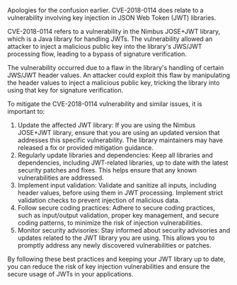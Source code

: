 Apologies for the confusion earlier. CVE-2018-0114 does relate to a vulnerability involving key injection in JSON Web Token (JWT) libraries.

CVE-2018-0114 refers to a vulnerability in the Nimbus JOSE+JWT library, which is a Java library for handling JWTs. The vulnerability allowed an attacker to inject a malicious public key into the library's JWS/JWT processing flow, leading to a bypass of signature verification.

The vulnerability occurred due to a flaw in the library's handling of certain JWS/JWT header values. An attacker could exploit this flaw by manipulating the header values to inject a malicious public key, tricking the library into using that key for signature verification.

To mitigate the CVE-2018-0114 vulnerability and similar issues, it is important to:

1.  Update the affected JWT library: If you are using the Nimbus JOSE+JWT library, ensure that you are using an updated version that addresses this specific vulnerability. The library maintainers may have released a fix or provided mitigation guidance.
2.  Regularly update libraries and dependencies: Keep all libraries and dependencies, including JWT-related libraries, up to date with the latest security patches and fixes. This helps ensure that any known vulnerabilities are addressed.
3.  Implement input validation: Validate and sanitize all inputs, including header values, before using them in JWT processing. Implement strict validation checks to prevent injection of malicious data.
4.  Follow secure coding practices: Adhere to secure coding practices, such as input/output validation, proper key management, and secure coding patterns, to minimize the risk of injection vulnerabilities.
5.  Monitor security advisories: Stay informed about security advisories and updates related to the JWT library you are using. This allows you to promptly address any newly discovered vulnerabilities or patches.

By following these best practices and keeping your JWT library up to date, you can reduce the risk of key injection vulnerabilities and ensure the secure usage of JWTs in your applications.